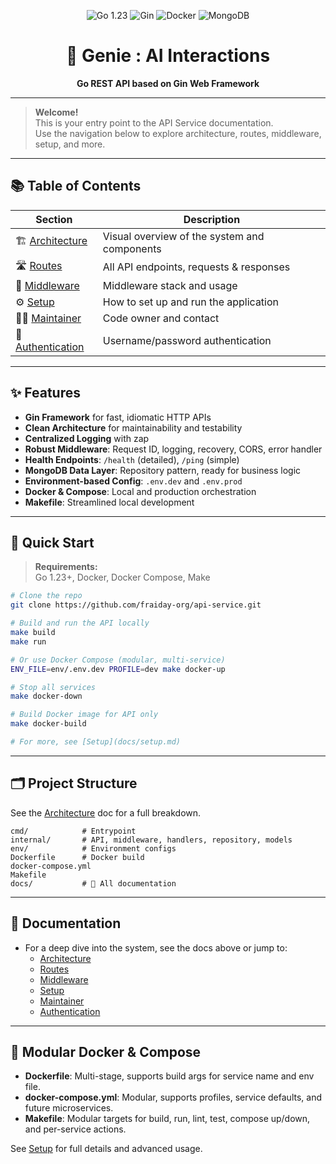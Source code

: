 <p align="center">
  <img src="https://img.shields.io/badge/Go-1.23-blue?logo=go" alt="Go 1.23" />
  <img src="https://img.shields.io/badge/Gin-Framework-green?logo=go" alt="Gin" />
  <img src="https://img.shields.io/badge/Docker-Ready-blue?logo=docker" alt="Docker" />
  <img src="https://img.shields.io/badge/MongoDB-Repository-brightgreen?logo=mongodb" alt="MongoDB" />
</p>

<h1 align="center">🚀 Genie : AI Interactions </h1>
<p align="center"><b>Go REST API based on Gin Web Framework</b></p>

---

> **Welcome!**  
> This is your entry point to the API Service documentation.  
> Use the navigation below to explore architecture, routes, middleware, setup, and more.

---

## 📚 Table of Contents

| Section | Description |
|---------|-------------|
| 🏗️ [Architecture](docs/architecture.md) | Visual overview of the system and components |
| 🛣️ [Routes](docs/routes.md) | All API endpoints, requests & responses |
| 🧩 [Middleware](docs/middleware.md) | Middleware stack and usage |
| ⚙️ [Setup](docs/setup.md) | How to set up and run the application |
| 🧑‍💻 [Maintainer](docs/maintainer.md) | Code owner and contact |
| 🔐 [Authentication](docs/auth.md) | Username/password authentication |

---

## ✨ Features

- **Gin Framework** for fast, idiomatic HTTP APIs
- **Clean Architecture** for maintainability and testability
- **Centralized Logging** with zap
- **Robust Middleware**: Request ID, logging, recovery, CORS, error handler
- **Health Endpoints**: `/health` (detailed), `/ping` (simple)
- **MongoDB Data Layer**: Repository pattern, ready for business logic
- **Environment-based Config**: `.env.dev` and `.env.prod`
- **Docker & Compose**: Local and production orchestration
- **Makefile**: Streamlined local development

---

## 🚦 Quick Start

> **Requirements:**  
> Go 1.23+, Docker, Docker Compose, Make

```bash
# Clone the repo
git clone https://github.com/fraiday-org/api-service.git

# Build and run the API locally
make build
make run

# Or use Docker Compose (modular, multi-service)
ENV_FILE=env/.env.dev PROFILE=dev make docker-up

# Stop all services
make docker-down

# Build Docker image for API only
make docker-build

# For more, see [Setup](docs/setup.md)
```

---

## 🗂️ Project Structure

See the [Architecture](docs/architecture.md) doc for a full breakdown.

```
cmd/            # Entrypoint
internal/       # API, middleware, handlers, repository, models
env/            # Environment configs
Dockerfile      # Docker build
docker-compose.yml
Makefile
docs/           # 📄 All documentation
```

---

## 📝 Documentation

- For a deep dive into the system, see the docs above or jump to:
  - [Architecture](docs/architecture.md)
  - [Routes](docs/routes.md)
  - [Middleware](docs/middleware.md)
  - [Setup](docs/setup.md)
  - [Maintainer](docs/maintainer.md)
  - [Authentication](docs/auth.md)

---

## 🐳 Modular Docker & Compose

- **Dockerfile**: Multi-stage, supports build args for service name and env file.
- **docker-compose.yml**: Modular, supports profiles, service defaults, and future microservices.
- **Makefile**: Modular targets for build, run, lint, test, compose up/down, and per-service actions.

See [Setup](docs/setup.md) for full details and advanced usage.
